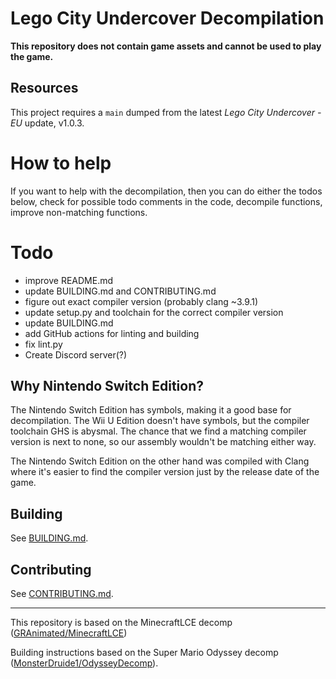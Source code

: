 # Lego City Undercover Decompilation
**This repository does not contain game assets and cannot be used to play the game.**

## Resources
This project requires a `main` dumped from the latest *Lego City Undercover - EU* update, v1.0.3.

# How to help

If you want to help with the decompilation, then you can do either the todos below, check for possible todo comments in
the code, decompile functions, improve non-matching functions.

# Todo
- improve README.md
- update BUILDING.md and CONTRIBUTING.md
- figure out exact compiler version (probably clang ~3.9.1)
- update setup.py and toolchain for the correct compiler version
- update BUILDING.md 
- add GitHub actions for linting and building
- fix lint.py
- Create Discord server(?)

## Why Nintendo Switch Edition?
The Nintendo Switch Edition has symbols, making it a good base for decompilation. The Wii U Edition doesn't have symbols, but the compiler toolchain GHS is abysmal. The chance that we find a matching compiler version is next to none, so our assembly wouldn't be matching either way.

The Nintendo Switch Edition on the other hand was compiled with Clang where it's easier to find the compiler version just by the release date of the game. 

## Building
See [BUILDING.md](docs/BUILDING.md).

## Contributing
See [CONTRIBUTING.md](docs/CONTRIBUTING.md).

---
This repository is based on the MinecraftLCE decomp ([GRAnimated/MinecraftLCE](https://github.com/GRAnimated/MinecraftLCE))

Building instructions based on the Super Mario Odyssey decomp ([MonsterDruide1/OdysseyDecomp](https://github.com/MonsterDruide1/OdysseyDecomp)).
